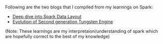 Following are the two blogs that I compiled from my learnings on Spark:
- [Deep dive into Spark Data Layout](https://spoddutur.github.io/spark-notes/deep_dive_into_storage_formats)
- [Evolution of Second generation Tungsten Engine](https://spoddutur.github.io/spark-notes/second_generation_tungsten_engine)


(Note: These learnings are my interpretaion/understanding of spark which are hopefully correct to the best of my knowledge)

